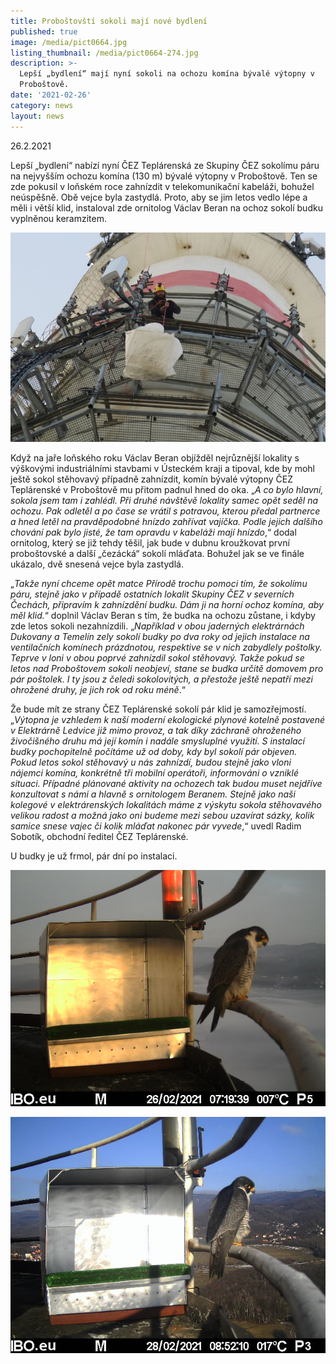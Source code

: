 ```yaml
---
title: Proboštovští sokoli mají nové bydlení
published: true
image: /media/pict0664.jpg
listing_thumbnail: /media/pict0664-274.jpg
description: >-
  Lepší „bydlení“ mají nyní sokoli na ochozu komína bývalé výtopny v
  Proboštově. 
date: '2021-02-26'
category: news
layout: news
---
```



26.2.2021

Lepší „bydlení“ nabízí nyní ČEZ Teplárenská ze Skupiny ČEZ sokolímu páru na nejvyšším ochozu komína (130 m) bývalé výtopny v Proboštově. Ten se zde pokusil v loňském roce zahnízdit v telekomunikační kabeláži, bohužel neúspěšně. Obě vejce byla zastydlá. Proto, aby se jim letos vedlo lépe a měli i větší klid, instaloval zde ornitolog Václav Beran na ochoz sokolí budku vyplněnou keramzitem. 

![instalace budky](/media/instalace_620.jpg "instalace budky")



Když na jaře loňského roku Václav Beran objížděl nejrůznější lokality s výškovými industriálními stavbami v Ústeckém kraji a tipoval, kde by mohl ještě sokol stěhovavý případně zahnízdit, komín bývalé výtopny ČEZ Teplárenské v Proboštově mu přitom padnul hned do oka. „_A co bylo hlavní, sokola jsem tam i zahlédl. Při druhé návštěvě lokality samec opět seděl na ochozu. Pak odletěl a po čase se vrátil s potravou, kterou předal partnerce a hned letěl na pravděpodobné hnízdo zahřívat vajíčka. Podle jejich dalšího chování pak bylo jisté, že tam opravdu v kabeláži mají hnízdo_,“ dodal ornitolog, který se již tehdy těšil, jak bude v dubnu kroužkovat první proboštovské a další „čezácká“ sokolí mláďata. Bohužel jak se ve finále ukázalo, dvě snesená vejce byla zastydlá.

„_Takže nyní chceme opět matce Přírodě trochu pomoci tím, že sokolímu páru, stejně jako v případě ostatních lokalit Skupiny ČEZ v severních Čechách, připravím k zahnízdění budku. Dám ji na horní ochoz komína, aby měl klid._“ doplnil Václav Beran s tím, že budka na ochozu zůstane, i kdyby zde letos sokoli nezahnízdili. „_Například v obou jaderných elektrárnách Dukovany a Temelín zely sokolí budky po dva roky od jejich instalace na ventilačních komínech prázdnotou, respektive se v nich zabydlely poštolky. Teprve v loni v obou poprvé zahnízdil sokol stěhovavý. Takže pokud se letos nad Proboštovem sokoli neobjeví, stane se budka určitě domovem pro pár poštolek. I ty jsou z čeledi sokolovitých, a přestože ještě nepatří mezi ohrožené druhy, je jich rok od roku méně_.“

Že bude mít ze strany ČEZ Teplárenské sokolí pár klid je samozřejmostí. „_Výtopna je vzhledem k naší moderní ekologické plynové kotelně postavené v Elektrárně Ledvice již mimo provoz, a tak díky záchraně ohroženého živočišného druhu má její komín i nadále smysluplné využití. S instalací budky pochopitelně počítáme už od doby, kdy byl sokolí pár objeven. Pokud letos sokol stěhovavý u nás zahnízdí, budou stejně jako vloni nájemci komína, konkrétně tři mobilní operátoři, informováni o vzniklé situaci. Případné plánované aktivity na ochozech tak budou muset nejdříve konzultovat s námi a hlavně s ornitologem Beranem. Stejně jako naši kolegové v elektrárenských lokalitách máme z výskytu sokola stěhovavého velikou radost a možná jako oni budeme mezi sebou uzavírat sázky, kolik samice snese vajec či kolik mláďat nakonec pár vyvede_,“ uvedl Radim Sobotík, obchodní ředitel ČEZ Teplárenské.

U budky je už frmol, pár dní po instalaci.

![](/media/pict0672.jpg)

![](/media/pict0850.jpg)
